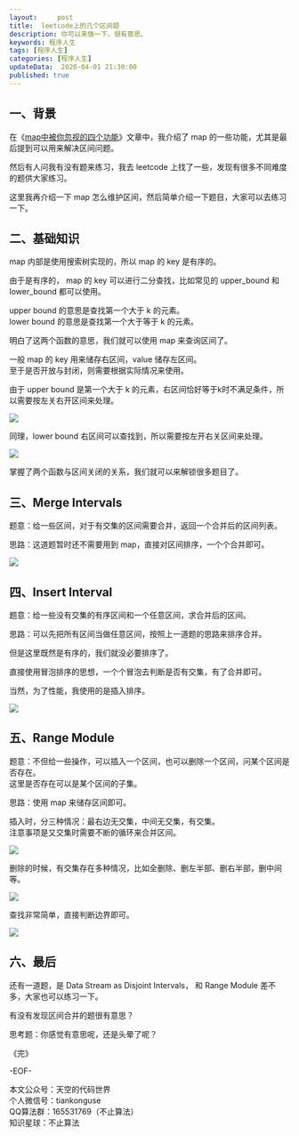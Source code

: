 ```yaml
---   
layout:     post  
title:  leetcode上的几个区间题  
description: 你可以来做一下，很有意思。  
keywords: 程序人生  
tags: [程序人生]    
categories: [程序人生]  
updateData:  2020-04-01 21:30:00  
published: true 
---  
```



## 一、背景   


在《[map中被你忽视的四个功能](https://mp.weixin.qq.com/s/e2JW_YpWEDPEx4Yv92Soaw)》文章中，我介绍了 map 的一些功能，尤其是最后提到可以用来解决区间问题。  


然后有人问我有没有题来练习，我去 leetcode 上找了一些，发现有很多不同难度的题供大家练习。  


这里我再介绍一下 map 怎么维护区间，然后简单介绍一下题目，大家可以去练习一下。  


## 二、基础知识  

map 内部是使用搜索树实现的，所以 map 的 key 是有序的。  


由于是有序的， map 的 key 可以进行二分查找，比如常见的 upper\_bound 和 lower\_bound 都可以使用。  


upper bound 的意思是查找第一个大于 k 的元素。  
lower bound 的意思是查找第一个大于等于 k 的元素。  


明白了这两个函数的意思，我们就可以使用 map 来查询区间了。  


一般 map 的 key 用来储存右区间，value 储存左区间。  
至于是否开放与封闭，则需要根据实际情况来使用。  


由于 upper bound 是第一个大于 k 的元素，右区间恰好等于k时不满足条件，所以需要按左关右开区间来处理。  

![](http://res2020.tiankonguse.com/images/2020/04/01/001.png)  


同理，lower bound 右区间可以查找到，所以需要按左开右关区间来处理。  


![](http://res2020.tiankonguse.com/images/2020/04/01/002.png)  


掌握了两个函数与区间关闭的关系，我们就可以来解锁很多题目了。  


## 三、Merge Intervals  


题意：给一些区间，对于有交集的区间需要合并，返回一个合并后的区间列表。  


思路：这道题暂时还不需要用到 map，直接对区间排序，一个个合并即可。  


![](http://res2020.tiankonguse.com/images/2020/04/01/003.png)  


## 四、Insert Interval  


题意：给一些没有交集的有序区间和一个任意区间，求合并后的区间。  


思路：可以先把所有区间当做任意区间，按照上一道题的思路来排序合并。  


但是这里既然是有序的，我们就没必要排序了。  


直接使用冒泡排序的思想，一个个冒泡去判断是否有交集，有了合并即可。  


当然，为了性能，我使用的是插入排序。  



![](http://res2020.tiankonguse.com/images/2020/04/01/004.png)  



## 五、Range Module  


题意：不但给一些操作，可以插入一个区间，也可以删除一个区间，问某个区间是否存在。  
这里是否存在可以是某个区间的子集。  


思路：使用 map 来储存区间即可。  


插入时，分三种情况：最右边无交集，中间无交集，有交集。  
注意事项是又交集时需要不断的循环来合并区间。  


![](http://res2020.tiankonguse.com/images/2020/04/01/005.png)  


删除的时候，有交集存在多种情况，比如全删除、删左半部、删右半部，删中间等。  


![](http://res2020.tiankonguse.com/images/2020/04/01/006.png)  


查找非常简单，直接判断边界即可。  


![](http://res2020.tiankonguse.com/images/2020/04/01/007.png)  


## 六、最后  


还有一道题，是 Data Stream as Disjoint Intervals， 和 Range Module 差不多，大家也可以练习一下。  


有没有发现区间合并的题很有意思？  


思考题：你感觉有意思呢，还是头晕了呢？  




《完》


-EOF-  



本文公众号：天空的代码世界  
个人微信号：tiankonguse  
QQ算法群：165531769（不止算法）  
知识星球：不止算法  

